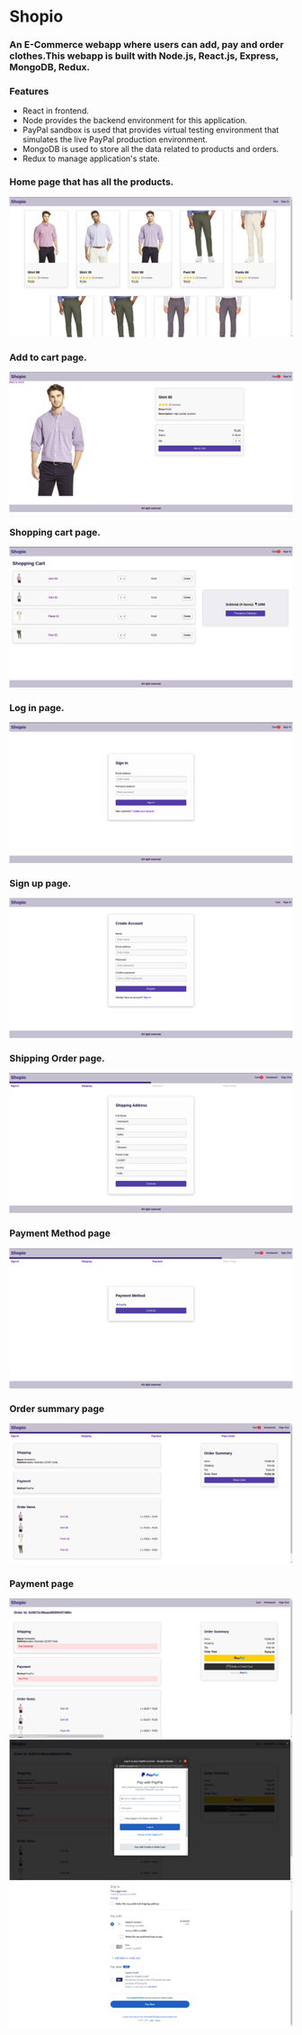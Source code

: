# Shopio
### An E-Commerce webapp where users can add, pay and order clothes.This webapp is built with Node.js, React.js, Express, MongoDB, Redux.
### Features
- React in frontend.
- Node provides the backend environment for this application.
- PayPal sandbox is used that provides virtual testing environment that simulates the live PayPal production environment.
- MongoDB is used to store all the data related to products and orders.
- Redux to manage application's state.

### Home page that has all the products.
![](screenshots/1.png)
### Add to cart page.
![](screenshots/2.png)
### Shopping cart page.
![](screenshots/4.png)
### Log in page.
![](screenshots/5.png)
### Sign up page.
![](screenshots/6.png)
### Shipping Order page.
![](screenshots/7.png)
### Payment Method page
![](screenshots/8.png)
### Order summary page
![](screenshots/9.png)
### Payment page
![](screenshots/10.png)
![](screenshots/11.png)
![](screenshots/12.png)




